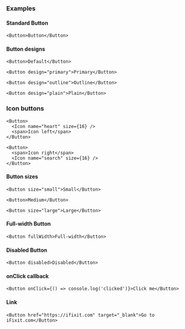 ### Examples

#### Standard Button

```
<Button>Button</Button>
```

#### Button designs

```
<Button>Default</Button>
```

```
<Button design="primary">Primary</Button>
```

```
<Button design="outline">Outline</Button>
```

```
<Button design="plain">Plain</Button>
```

### Icon buttons

```
<Button>
  <Icon name="heart" size={16} />
  <span>Icon left</span>
</Button>
```

```
<Button>
  <span>Icon right</span>
  <Icon name="search" size={16} />
</Button>
```

#### Button sizes

```
<Button size="small">Small</Button>
```

```
<Button>Medium</Button>
```

```
<Button size="large">Large</Button>
```

#### Full-width Button

```
<Button fullWidth>Full-width</Button>
```

#### Disabled Button

```
<Button disabled>Disabled</Button>
```

#### onClick callback

```
<Button onClick={() => console.log('clicked')}>Click me</Button>
```

#### Link

```
<Button href="https://ifixit.com" target="_blank">Go to iFixit.com</Button>
```
